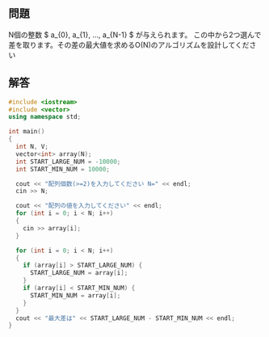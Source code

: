 <script>
window.MathJax = {tex: {inlineMath: [['$', '$'] ],displayMath: [ ['$$','$$'], ["\\[","\\]"] ],autoload: {color: [],colorv2: ['color']},packages: {'[+]': ['noerrors']}},options: {ignoreHtmlClass: 'tex2jax_ignore',processHtmlClass: 'tex2jax_process'},loader: {load: ['input/asciimath', '[tex]/noerrors']}};
</script>
<script src="https://cdn.jsdelivr.net/npm/mathjax@3/es5/tex-mml-chtml.js" id="MathJax-script">
</script>

## 問題

N個の整数 $ a_{0}, a_{1}, ..., a_{N-1} $ が与えられます。
この中から2つ選んで差を取ります。その差の最大値を求めるO(N)のアルゴリズムを設計してください

## 解答

```cpp
#include <iostream>
#include <vector>
using namespace std;

int main()
{
  int N, V;
  vector<int> array(N);
  int START_LARGE_NUM = -10000;
  int START_MIN_NUM = 10000;

  cout << "配列個数(>=2)を入力してください N=" << endl;
  cin >> N;

  cout << "配列の値を入力してください" << endl;
  for (int i = 0; i < N; i++)
  {
    cin >> array[i];
  }

  for (int i = 0; i < N; i++)
  {
    if (array[i] > START_LARGE_NUM) {
      START_LARGE_NUM = array[i];
    }
    if (array[i] < START_MIN_NUM) {
      START_MIN_NUM = array[i];
    }
  }
  cout << "最大差は" << START_LARGE_NUM - START_MIN_NUM << endl;
}
```